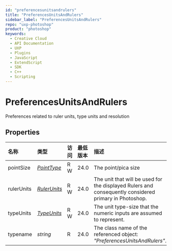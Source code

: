 ```yaml
---
id: "preferencesunitsandrulers"
title: "PreferencesUnitsAndRulers"
sidebar_label: "PreferencesUnitsAndRulers"
repo: "uxp-photoshop"
product: "photoshop"
keywords:
  - Creative Cloud
  - API Documentation
  - UXP
  - Plugins
  - JavaScript
  - ExtendScript
  - SDK
  - C++
  - Scripting
---
```


# PreferencesUnitsAndRulers

Preferences related to ruler units, type units and resolution

## Properties

| 名称 | 类型 | 访问 | 最低版本 | 描述 |
| :------ | :------ | :------ | :------ | :------ |
| pointSize | [*PointType*](/ps_reference/modules/constants/#pointtype) | R W | 24.0 | The point/pica size |
| rulerUnits | [*RulerUnits*](/ps_reference/modules/constants/#rulerunits) | R W | 24.0 | The unit that will be used for the displayed Rulers and consequently considered primary in Photoshop. |
| typeUnits | [*TypeUnits*](/ps_reference/modules/constants/#typeunits) | R W | 24.0 | The unit type-size that the numeric inputs are assumed to represent. |
| typename | *string* | R | 24.0 | The class name of the referenced object: *&quot;PreferencesUnitsAndRulers&quot;*. |
